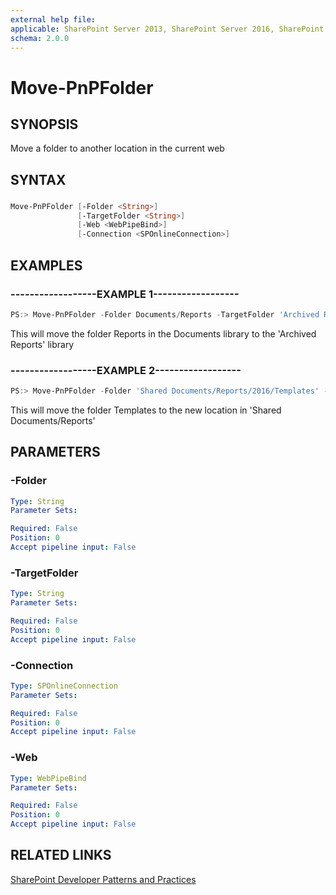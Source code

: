 ```yaml
---
external help file:
applicable: SharePoint Server 2013, SharePoint Server 2016, SharePoint Online
schema: 2.0.0
---
```

# Move-PnPFolder

## SYNOPSIS
Move a folder to another location in the current web

## SYNTAX 

### 
```powershell
Move-PnPFolder [-Folder <String>]
               [-TargetFolder <String>]
               [-Web <WebPipeBind>]
               [-Connection <SPOnlineConnection>]
```

## EXAMPLES

### ------------------EXAMPLE 1------------------
```powershell
PS:> Move-PnPFolder -Folder Documents/Reports -TargetFolder 'Archived Reports'
```

This will move the folder Reports in the Documents library to the 'Archived Reports' library

### ------------------EXAMPLE 2------------------
```powershell
PS:> Move-PnPFolder -Folder 'Shared Documents/Reports/2016/Templates' -TargetFolder 'Shared Documents/Reports'
```

This will move the folder Templates to the new location in 'Shared Documents/Reports'

## PARAMETERS

### -Folder


```yaml
Type: String
Parameter Sets: 

Required: False
Position: 0
Accept pipeline input: False
```

### -TargetFolder


```yaml
Type: String
Parameter Sets: 

Required: False
Position: 0
Accept pipeline input: False
```

### -Connection


```yaml
Type: SPOnlineConnection
Parameter Sets: 

Required: False
Position: 0
Accept pipeline input: False
```

### -Web


```yaml
Type: WebPipeBind
Parameter Sets: 

Required: False
Position: 0
Accept pipeline input: False
```

## RELATED LINKS

[SharePoint Developer Patterns and Practices](http://aka.ms/sppnp)